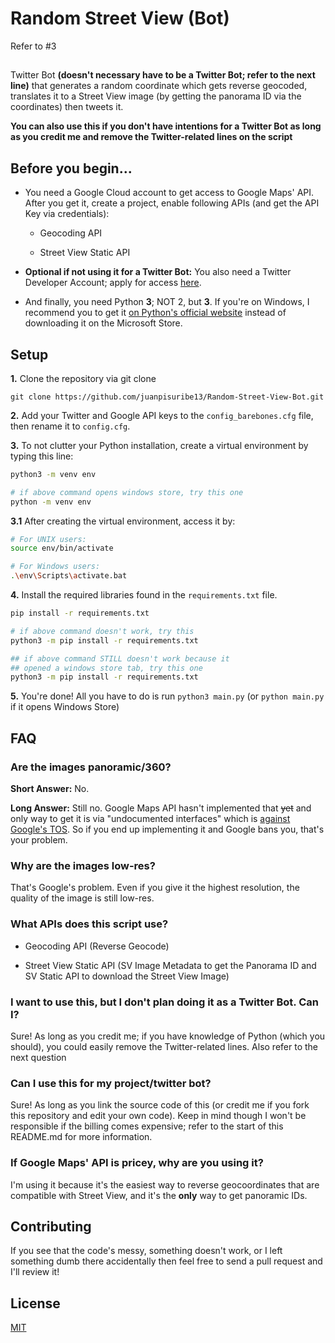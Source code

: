 # Random Street View (Bot) 

Refer to #3

##

Twitter Bot **(doesn't necessary have to be a Twitter Bot; refer to the next line)** that generates a random coordinate which gets reverse geocoded, translates it to a Street View image (by getting the panorama ID via the coordinates) then tweets it.

**You can also use this if you don't have intentions for a Twitter Bot as long as you credit me and remove the Twitter-related lines on the script**

## Before you begin...

- You need a Google Cloud account to get access to Google Maps' API. After you get it, create a project, enable following APIs (and get the API Key via credentials):

  - Geocoding API

  - Street View Static API

- **Optional if not using it for a Twitter Bot:** You also need a Twitter Developer Account; apply for access [here](https://developer.twitter.com/en/apply-for-access).

- And finally, you need Python **3**;  NOT 2, but **3**. If you're on Windows, I recommend you to get it [on Python's official website](https://www.python.org/downloads/) instead of downloading it on the Microsoft Store.

## Setup

**1.** Clone the repository via git clone

```git
git clone https://github.com/juanpisuribe13/Random-Street-View-Bot.git
```

**2.** Add your Twitter and Google API keys to the `config_barebones.cfg` file, then rename it to `config.cfg`.

**3.** To not clutter your Python installation, create a virtual environment by typing this line:
```bash
python3 -m venv env

# if above command opens windows store, try this one
python -m venv env
 ``` 
**3.1** After creating the virtual environment, access it by:

```bash
# For UNIX users:
source env/bin/activate

# For Windows users:
.\env\Scripts\activate.bat
```
**4.** Install the required libraries found in the `requirements.txt` file.
```bash
pip install -r requirements.txt

# if above command doesn't work, try this
python3 -m pip install -r requirements.txt

## if above command STILL doesn't work because it 
## opened a windows store tab, try this one
python3 -m pip install -r requirements.txt
```
**5.** You're done! All you have to do is run `python3 main.py` (or `python main.py` if it opens Windows Store) 


## FAQ

### Are the images panoramic/360?

**Short Answer:** No.

**Long Answer:** Still no. Google Maps API hasn't implemented that ~~yet~~ and only way to get it is via "undocumented interfaces" which is [against Google's TOS](https://developers.google.com/maps/terms-20180207#10.-license-restrictions.). So if you end up implementing it and Google bans you, that's your problem.

### Why are the images low-res?
That's Google's problem. Even if you give it the highest resolution, the quality of the image is still low-res. 

### What APIs does this script use?

  - Geocoding API (Reverse Geocode)

  - Street View Static API (SV Image Metadata to get the Panorama ID and SV Static API to download the Street View Image)

### I want to use this, but I don't plan doing it as a Twitter Bot. Can I?

Sure! As long as you credit me; if you have knowledge of Python (which you should), you could easily remove the Twitter-related lines. Also refer to the next question

### Can I use this for my project/twitter bot?
Sure! As long as you link the source code of this (or credit me if you fork this repository and edit your own code). Keep in mind though I won't be responsible if the billing comes expensive; refer to the start of this README.md for more information.


### If Google Maps' API is pricey, why are you using it?
I'm using it because it's the easiest way to reverse geocoordinates that are compatible with Street View, and it's the **only** way to get panoramic IDs. 

## Contributing
If you see that the code's messy, something doesn't work, or I left something dumb there accidentally then feel free to send a pull request and I'll review it!

## License
[MIT](https://raw.githubusercontent.com/juanpisuribe13/Random-Street-View/master/LICENSE)
